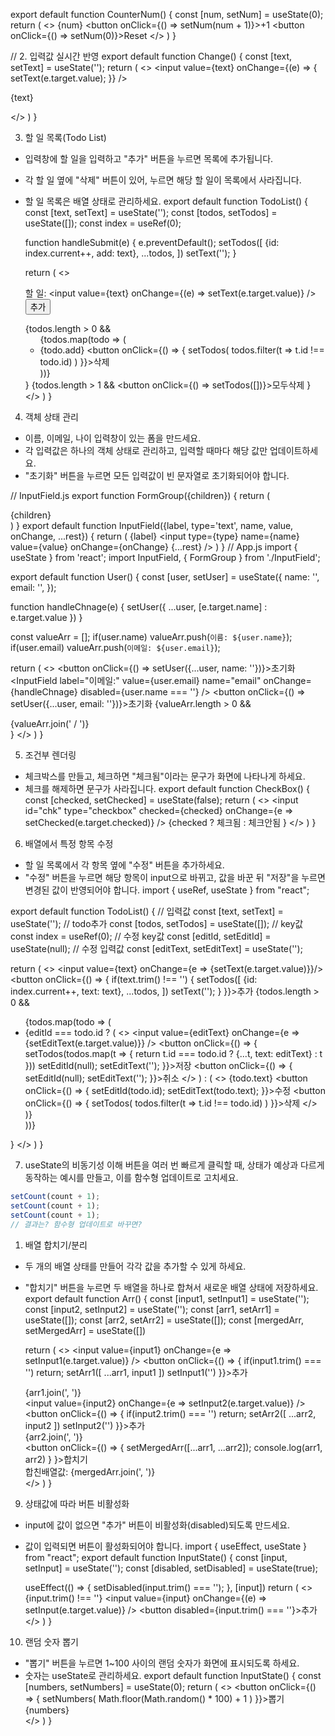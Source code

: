 export default function CounterNum() {
  const [num, setNum] = useState(0);
  return (
    <>
      <span>{num}</span>
      <button onClick={() => setNum(num + 1)}>+1</button>
      <button onClick={() => setNum(0)}>Reset</button>
    </>
  )
}

// 2. 입력값 실시간 반영
export default function Change() {
  const [text, setText] = useState('');
  return (
    <>
      <input
        value={text}
        onChange={(e) => {
          setText(e.target.value);
        }}
      />
      <p>{text}</p>
    </>
  )
}

3. 할 일 목록(Todo List)
- 입력창에 할 일을 입력하고 "추가" 버튼을 누르면 목록에 추가됩니다.
- 각 할 일 옆에 "삭제" 버튼이 있어, 누르면 해당 할 일이 목록에서 사라집니다.
- 할 일 목록은 배열 상태로 관리하세요.
export default function TodoList() {
  const [text, setText] = useState('');
  const [todos, setTodos] = useState([]);
  const index = useRef(0);

  function handleSubmit(e) {
    e.preventDefault();
    setTodos([
      {id: index.current++, add: text},
      ...todos,
    ])
    setText('');
  }

  return (
    <>
      <form onSubmit={handleSubmit}>
        <label>할 일:</label>
        <input
          value={text}
          onChange={(e) => setText(e.target.value)}
        />
        <button type="submit">추가</button>
      </form>
      {todos.length > 0 && 
        <ul>
          {todos.map(todo => (
            <li key={todo.id}>
              {todo.add}
              <button onClick={() => {
                setTodos(
                  todos.filter(t => t.id !== todo.id)
                )
              }}>삭제</button>
            </li>
          ))}
        </ul>
      }
      {todos.length > 1 && 
        <button onClick={() => setTodos([])}>모두삭제</button>
      }
    </>
  )
}

4. 객체 상태 관리
- 이름, 이메일, 나이 입력창이 있는 폼을 만드세요.
- 각 입력값은 하나의 객체 상태로 관리하고, 입력할 때마다 해당 값만 업데이트하세요.
- "초기화" 버튼을 누르면 모든 입력값이 빈 문자열로 초기화되어야 합니다.

// InputField.js
export function FormGroup({children}) {
  return (
    <div className="form-box">
      {children}
    </div>
  )
}
export default function InputField({label, type='text', name, value, onChange, ...rest}) {
  return (
    <label>
      {label}
      <input
        type={type}
        name={name}
        value={value}
        onChange={onChange}
        {...rest}
      />
    </label>
  )
}
// App.js
import { useState } from 'react';
import InputField, { FormGroup } from './InputField';

export default function User() {
  const [user, setUser] = useState({
    name: '',
    email: '',
  });

  function handleChnage(e) {
    setUser({
      ...user,
      [e.target.name] : e.target.value
    })
  }

  const valueArr = [];
  if(user.name) valueArr.push(`이름: ${user.name}`);
  if(user.email) valueArr.push(`이메일: ${user.email}`);

  return (
    <>
      <FormGroup>
        <InputField label="이름:" value={user.name} name="name" onChange={handleChnage} />
        <button onClick={() => setUser({...user, name: ''})}>초기화</button>
      </FormGroup>
      <FormGroup>
        <InputField label="이메일:" value={user.email} name="email" onChange={handleChnage} disabled={user.name === ''} />
        <button onClick={() => setUser({...user, email: ''})}>초기화</button>
      </FormGroup>
      {valueArr.length > 0 && 
        <div>{valueArr.join(' / ')}</div>
      }
    </>
  )
}


5. 조건부 렌더링
- 체크박스를 만들고, 체크하면 "체크됨"이라는 문구가 화면에 나타나게 하세요.
- 체크를 해제하면 문구가 사라집니다.
export default function CheckBox() {
  const [checked, setChecked] = useState(false);
  return (
    <>
      <input id="chk" type="checkbox" checked={checked} onChange={e => setChecked(e.target.checked)} />
      {checked ? <label htmlFor="chk">체크됨</label> : <label htmlFor="chk">체크안됨</label> }
    </>
  )
}


6. 배열에서 특정 항목 수정
- 할 일 목록에서 각 항목 옆에 "수정" 버튼을 추가하세요.
- "수정" 버튼을 누르면 해당 항목이 input으로 바뀌고, 값을 바꾼 뒤 "저장"을 누르면 변경된 값이 반영되어야 합니다.
import { useRef, useState } from "react";

export default function TodoList() {
  // 입력값
  const [text, setText] = useState('');
  // todo추가
  const [todos, setTodos] = useState([]);
  // key값
  const index = useRef(0);
  // 수정 key값
  const [editId, setEditId] = useState(null);
  // 수정 입력값
  const [editText, setEditText] = useState('');

  return (
    <>
      <input value={text} onChange={e => {setText(e.target.value)}}/>
      <button onClick={() => {
        if(text.trim() !== '') {
          setTodos([
            {id: index.current++, text: text},
            ...todos,
          ])
          setText('');
        }
      }}>추가</button>
      {todos.length > 0 && 
        <ul>
          {todos.map(todo => (
            <li key={todo.id}>
              {editId === todo.id ? (
                <>
                  <input value={editText} onChange={e => {setEditText(e.target.value)}}  />
                  <button onClick={() => {
                    setTodos(todos.map(t => {
                      return t.id === todo.id ? {...t, text: editText} : t
                    }))
                    setEditId(null);
                    setEditText('');
                  }}>저장</button>
                  <button onClick={() => {
                    setEditId(null);
                    setEditText('');
                  }}>취소</button>
                </>
              ) : (
                <>
                  {todo.text}
                  <button onClick={() => {
                    setEditId(todo.id);
                    setEditText(todo.text);
                  }}>수정</button>
                  <button onClick={() => {
                    setTodos(
                      todos.filter(t => t.id !== todo.id)
                    )
                  }}>삭제</button>
                </>
              )}
            </li>
          ))}
        </ul>
      }
    </>
  )
}

7. useState의 비동기성 이해
버튼을 여러 번 빠르게 클릭할 때, 상태가 예상과 다르게 동작하는 예시를 만들고,
이를 함수형 업데이트로 고치세요.
``` javascript
setCount(count + 1);
setCount(count + 1);
setCount(count + 1);
// 결과는? 함수형 업데이트로 바꾸면?
```
1. 배열 합치기/분리
- 두 개의 배열 상태를 만들어 각각 값을 추가할 수 있게 하세요.
- "합치기" 버튼을 누르면 두 배열을 하나로 합쳐서 새로운 배열 상태에 저장하세요.
export default function Arr() {
  const [input1, setInput1] = useState('');
  const [input2, setInput2] = useState('');
  const [arr1, setArr1] = useState([]);
  const [arr2, setArr2] = useState([]);
  const [mergedArr, setMergedArr] = useState([])

  return (
    <>
      <input value={input1} onChange={e => setInput1(e.target.value)}  />
      <button onClick={() => {
        if(input1.trim() === '') return;
        setArr1([
          ...arr1,
          input1
        ])
        setInput1('')
      }}>추가</button>
      <div>{arr1.join(', ')}</div>
      <input value={input2} onChange={e => setInput2(e.target.value)}  />
      <button onClick={() => {
        if(input2.trim() === '') return;
        setArr2([
          ...arr2,
          input2
        ])
        setInput2('')
      }}>추가</button>
      <div>{arr2.join(', ')}</div>
      <button onClick={() => {
        setMergedArr([...arr1, ...arr2]);
        console.log(arr1, arr2)
      }
      }>합치기</button>
      <div>합친배열값: {mergedArr.join(', ')}</div>
    </>
  )
}


9. 상태값에 따라 버튼 비활성화
- input에 값이 없으면 "추가" 버튼이 비활성화(disabled)되도록 만드세요.
- 값이 입력되면 버튼이 활성화되어야 합니다.
import { useEffect, useState } from "react";
export default function InputState() {
  const [input, setInput] = useState('');
  const [disabled, setDisabled] = useState(true);

  useEffect(() => {
    setDisabled(input.trim() === '');
  }, [input])
  return (
    <>
      {input.trim() !== ''}
      <input value={input} onChange={(e) => setInput(e.target.value)} />
      <button disabled={input.trim() === ''}>추가</button>
    </>
  )
}

10. 랜덤 숫자 뽑기
- "뽑기" 버튼을 누르면 1~100 사이의 랜덤 숫자가 화면에 표시되도록 하세요.
- 숫자는 useState로 관리하세요.
export default function InputState() {
  const [numbers, setNumbers] = useState(0);
  return (
    <>
      <button onClick={() => {
        setNumbers(
          Math.floor(Math.random() * 100)  + 1
        )
      }}>뽑기</button>
      <div>{numbers}</div>
    </>
  )
}
